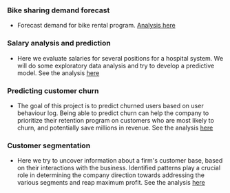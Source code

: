 ### Bike sharing demand forecast
- Forecast demand for bike rental program. [Analysis here](https://github.com/leinada/Business/tree/master/bikeSharingML)

### Salary analysis and prediction

- Here we evaluate salaries for several positions for a hospital system. We will do some exploratory data analysis and try to develop a predictive model. See the analysis [here](https://github.com/leinada/Business/blob/master/salaryAnalysis/README.md)

### Predicting customer churn

- The goal of this project is to predict churned users based on user behaviour log. Being able to predict churn can help the company to prioritize their retention program on customers who are most likely to churn, and potentially save millions in revenue. See the analysis [here](https://github.com/leinada/Udacity/blob/master/project7_capstoneBigDataSparkify)

### Customer segmentation

- Here we try to  uncover information about a firm's customer base, based on their interactions with the business. Identified patterns play a crucial role in determining the company direction towards addressing the various segments and reap maximum profit. See the analysis [here](https://github.com/leinada/Business/tree/master/customerSegmentation)
